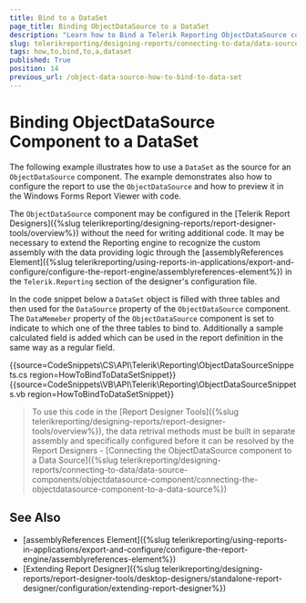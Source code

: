 ```yaml
---
title: Bind to a DataSet
page_title: Binding ObjectDataSource to a DataSet
description: "Learn how to Bind a Telerik Reporting ObjectDataSource component to a DataSet after creating it with code."
slug: telerikreporting/designing-reports/connecting-to-data/data-source-components/objectdatasource-component/how-to/how-to-bind-to-a-dataset
tags: how,to,bind,to,a,dataset
published: True
position: 14
previous_url: /object-data-source-how-to-bind-to-data-set
---
```


# Binding ObjectDataSource Component to a DataSet

The following example illustrates how to use a `DataSet` as the source for an `ObjectDataSource` component. The example demonstrates also how to configure the report to use the `ObjectDataSource` and how to preview it in the Windows Forms Report Viewer with code.

The `ObjectDataSource` component may be configured in the [Telerik Report Designers]({%slug telerikreporting/designing-reports/report-designer-tools/overview%}) without the need for writing additional code. It may be necessary to extend the Reporting engine to recognize the custom assembly with the data providing logic through the [assemblyReferences Element]({%slug telerikreporting/using-reports-in-applications/export-and-configure/configure-the-report-engine/assemblyreferences-element%}) in the `Telerik.Reporting` section of the designer's configuration file.

In the code snippet below a `DataSet` object is filled with three tables and then used for the `DataSource` property of the `ObjectDataSource` component. The `DataMemeber` property of the `ObjectDataSource` component is set to indicate to which one of the three tables to bind to. Additionally a sample calculated field is added which can be used in the report definition in the same way as a regular field.

{{source=CodeSnippets\CS\API\Telerik\Reporting\ObjectDataSourceSnippets.cs region=HowToBindToDataSetSnippet}}
{{source=CodeSnippets\VB\API\Telerik\Reporting\ObjectDataSourceSnippets.vb region=HowToBindToDataSetSnippet}}

> To use this code in the [Report Designer Tools]({%slug telerikreporting/designing-reports/report-designer-tools/overview%}), the data retrival methods must be built in separate assembly and specifically configured before it can be resolved by the Report Designers - [Connecting the ObjectDataSource component to a Data Source]({%slug telerikreporting/designing-reports/connecting-to-data/data-source-components/objectdatasource-component/connecting-the-objectdatasource-component-to-a-data-source%})

## See Also

* [assemblyReferences Element]({%slug telerikreporting/using-reports-in-applications/export-and-configure/configure-the-report-engine/assemblyreferences-element%})
* [Extending Report Designer]({%slug telerikreporting/designing-reports/report-designer-tools/desktop-designers/standalone-report-designer/configuration/extending-report-designer%})
